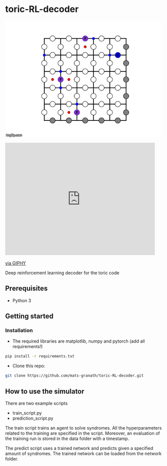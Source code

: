 # toric-RL-decoder

![](src/toric_code_gif.gif)

<iframe src="https://giphy.com/embed/S5h6wEu0LBE13X22s8" width="480" height="360" frameBorder="0" class="giphy-embed" allowFullScreen></iframe><p><a href="https://giphy.com/gifs/S5h6wEu0LBE13X22s8">via GIPHY</a></p>

Deep reinforcement learning decoder for the toric code

## Prerequisites 
- Python 3

## Getting started 
### Installation 
- The required libraries are matplotlib, numpy and pytorch (add all requirements!)

```bash
pip install -r requirements.txt
```

- Clone this repo:
```bash
git clone https://github.com/mats-granath/toric-RL-decoder.git
```

## How to use the simulator
There are two example scripts
- train_script.py
- prediction_script.py

The train script trains an agent to solve syndromes. All the hyperparameters related to the training are specified in the script. Moreover, an evaluation of the training run is stored in the data folder with a timestamp.

The predict script uses a trained network and predicts given a specified amount of syndromes. The trained network can be loaded from the network folder.



